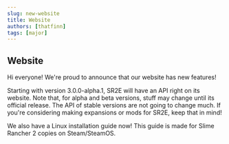 ```yaml
---
slug: new-website
title: Website
authors: [thatfinn]
tags: [major]
---
```

## Website

Hi everyone! We're proud to announce that our website has new features!
<!-- truncate -->
Starting with version 3.0.0-alpha.1, SR2E will have an API right on its website. Note that, for alpha and beta versions, stuff may
change until its official release. The API of stable versions are not going to change much. If you're considering making expansions or
mods for SR2E, keep that in mind!

We also have a Linux installation guide now! This guide is made for Slime Rancher 2 copies on Steam/SteamOS.